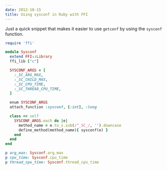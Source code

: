 ```yaml
---
date: 2012-10-15
title: Using sysconf in Ruby with FFI
---
```


Just a quick snippet that makes it easier to use `getconf` by using the `sysconf` function.

```` ruby
require 'ffi'

module Sysconf
  extend FFI::Library
  ffi_lib ["c"]

  SYSCONF_ARGS = [
    :_SC_ARG_MAX,
    :_SC_CHILD_MAX,
    :_SC_CPU_TIME,
    :_SC_THREAD_CPU_TIME,
  ]

  enum SYSCONF_ARGS
  attach_function :sysconf, [:int], :long

  class << self
    SYSCONF_ARGS.each do |e|
      method_name = e.to_s.sub(/^_SC_/, '').downcase
      define_method(method_name){ sysconf(e) }
    end
  end
end

p arg_max: Sysconf.arg_max
p cpu_time: Sysconf.cpu_time
p thread_cpu_time: Sysconf.thread_cpu_time
````
